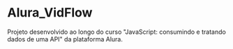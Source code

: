 # Alura_VidFlow
Projeto desenvolvido ao longo do curso "JavaScript: consumindo e tratando dados de uma API" da plataforma Alura.
